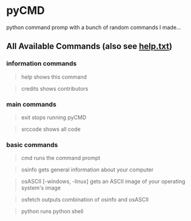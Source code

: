 # pyCMD
python command promp with a bunch of random commands I made...

## All Available Commands (also see [help.txt](https://github.com/HYKANTUS/pyCMD/blob/main/help.txt "help file"))

### information commands

> help                            shows this command

> credits                         shows contributors

### main commands

> exit                            stops running pyCMD

> srccode                         shows all code

### basic commands

> cmd                             runs the command prompt

> osinfo                          gets general information about your computer

> osASCII [-windows, -linux]      gets an ASCII image of your operating system's image

> osfetch                         outputs combination of osinfo and osASCII

> python                          runs python shell 
